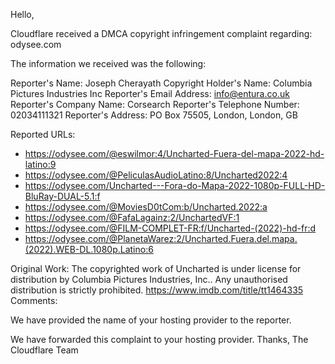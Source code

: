 Hello,

Cloudflare received a DMCA copyright infringement complaint regarding: odysee.com

The information we received was the following:

Reporter's Name: Joseph Cherayath
Copyright Holder's Name: Columbia Pictures Industries Inc
Reporter's Email Address: info@entura.co.uk
Reporter's Company Name: Corsearch
Reporter's Telephone Number: 02034111321
Reporter's Address: PO Box 75505, London, London, GB

Reported URLs:

- https://odysee.com/@eswilmor:4/Uncharted-Fuera-del-mapa-2022-hd-latino:9
- https://odysee.com/@PeliculasAudioLatino:8/Uncharted2022:4
- https://odysee.com/Uncharted---Fora-do-Mapa-2022-1080p-FULL-HD-BluRay-DUAL-5.1:f
- https://odysee.com/@MoviesD0tCom:b/Uncharted.2022:a
- https://odysee.com/@FafaLagainz:2/UnchartedVF:1
- https://odysee.com/@FILM-COMPLET-FR:f/Uncharted-(2022)-hd-fr:d
- https://odysee.com/@PlanetaWarez:2/Uncharted.Fuera.del.mapa.(2022).WEB-DL.1080p.Latino:6

Original Work: The copyrighted work of Uncharted is under license for distribution by Columbia Pictures Industries, Inc.. Any unauthorised distribution is strictly prohibited. https://www.imdb.com/title/tt1464335
Comments:

We have provided the name of your hosting provider to the reporter.

We have forwarded this complaint to your hosting provider.
Thanks,
The Cloudflare Team
